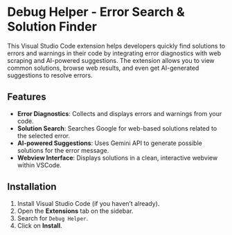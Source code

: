 # Debug Helper - Error Search & Solution Finder

This Visual Studio Code extension helps developers quickly find solutions to errors and warnings in their code by integrating error diagnostics with web scraping and AI-powered suggestions. The extension allows you to view common solutions, browse web results, and even get AI-generated suggestions to resolve errors.

## Features

- **Error Diagnostics**: Collects and displays errors and warnings from your code.
- **Solution Search**: Searches Google for web-based solutions related to the selected error.
- **AI-powered Suggestions**: Uses Gemini API to generate possible solutions for the error message.
- **Webview Interface**: Displays solutions in a clean, interactive webview within VSCode.

## Installation

1. Install Visual Studio Code (if you haven’t already).
2. Open the **Extensions** tab on the sidebar.
3. Search for `Debug Helper`.
4. Click on **Install**.
